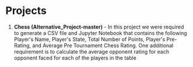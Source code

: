 # Projects

1. **Chess (Alternative_Project-master)** - In this project we were required to generate a CSV file and Jupyter Notebook that contains the following  Player's Name, Player's State, Total Number of Points, Player's Pre-Rating, and Average Pre Tournament Chess Rating.  One additional requirement is to calculate the average opponent rating for each opponent faced for each of the players in the table
